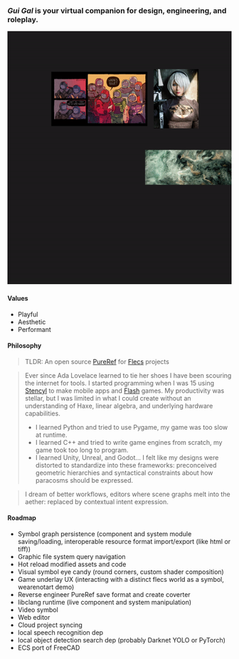 ### ***Gui Gal*** is your virtual companion for design, engineering, and roleplay.
![](./res/img/example_0.gif)

#### Values
* Playful
* Aesthetic
* Performant

#### Philosophy

>TLDR: An open source [PureRef](https://www.pureref.com/) for [Flecs](https://github.com/SanderMertens/flecs) projects

>Ever since Ada Lovelace learned to tie her shoes I have been scouring the internet for tools. I started programming when I was 15 using [Stencyl](http://www.stencyl.com/ "Stencyl") to make mobile apps and [Flash](https://www.youtube.com/watch?v=uhvey_FjtXA "Flash games r cool") games. My productivity was stellar, but I was limited in what I could create without an understanding of Haxe, linear algebra, and underlying hardware capabilities.
>* I learned Python and tried to use Pygame, my game was too slow at runtime.
>* I learned C++ and tried to write game engines from scratch, my game took too long to program.
>* I learned Unity, Unreal, and Godot... I felt like my designs were distorted to standardize into these frameworks: preconceived geometric hierarchies and syntactical constraints about how paracosms should be expressed.

>I dream of better workflows, editors where scene graphs melt into the aether: replaced by contextual intent expression.

#### Roadmap
* Symbol graph persistence (component and system module saving/loading, interoperable resource format import/export (like html or tiff))
* Graphic file system query navigation
* Hot reload modified assets and code
* Visual symbol eye candy (round corners, custom shader composition)
* Game underlay UX (interacting with a distinct flecs world as a symbol, wearenotart demo)
* Reverse engineer PureRef save format and create coverter
* libclang runtime (live component and system manipulation)
* Video symbol
* Web editor
* Cloud project syncing
* local speech recognition dep
* local object detection search dep (probably Darknet YOLO or PyTorch)
* ECS port of FreeCAD
